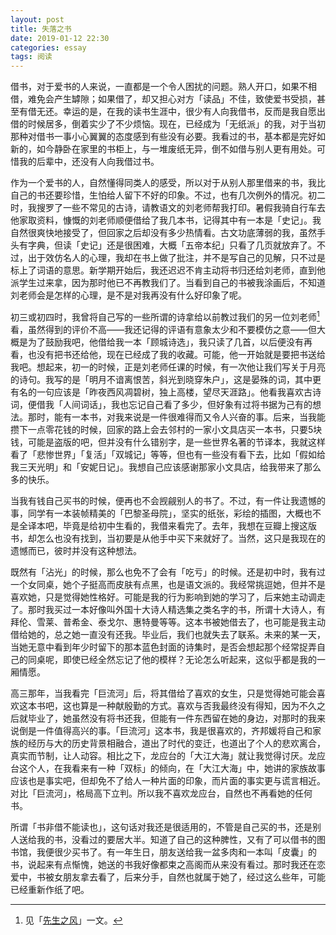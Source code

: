 ```yaml
---
layout: post
title: 失落之书
date: 2019-01-12 22:30
categories: essay
tags: 阅读
---
```


借书，对于爱书的人来说，一直都是一个令人困扰的问题。熟人开口，如果不相借，难免会产生罅隙；如果借了，却又担心对方「读品」不佳，致使爱书受损，甚至有借无还。幸运的是，在我的读书生涯中，很少有人向我借书，反而是我自愿出借的时候居多，倒着实少了不少烦恼。现在，已经成为「无纸派」的我，对于当初那种对借书一事小心翼翼的态度感到有些没有必要。我看过的书，基本都是完好如新的，如今静卧在家里的书柜上，与一堆废纸无异，倒不如借与别人更有用处。可惜我的后辈中，还没有人向我借过书。

作为一个爱书的人，自然懂得同类人的感受，所以对于从别人那里借来的书，我比自己的书还要珍惜，生怕给人留下不好的印象。不过，也有几次例外的情况。初二时，我搜罗了一些不常见的古诗，请教语文的刘老师帮我打印。暑假我骑自行车去他家取资料，慷慨的刘老师顺便借给了我几本书，记得其中有一本是「史记」。我自然很爽快地接受了，但回家之后却没有多少热情看。古文功底薄弱的我，虽然手头有字典，但读「史记」还是很困难，大概「五帝本纪」只看了几页就放弃了。不过，出于效仿名人的心理，我却在书上做了批注，并不是写自己的见解，只不过是标上了词语的意思。新学期开始后，我还迟迟不肯主动将书归还给刘老师，直到他派学生过来拿，因为那时他已不再教我们了。当看到自己的书被我涂画后，不知道刘老师会是怎样的心理，是不是对我再没有什么好印象了呢。

初三或初四时，我曾将自己写的一些所谓的诗拿给以前教过我们的另一位刘老师[^1]看，虽然得到的评价不高——我还记得的评语有意象太少和不要模仿之意——但大概是为了鼓励我吧，他借给我一本「顾城诗选」，我只读了几首，以后便没有再看，也没有把书还给他，现在已经成了我的收藏。可能，他一开始就是要把书送给我吧。想起来，初一的时候，正是刘老师任课的时候，有一次他让我们写关于月亮的诗句。我写的是「明月不谙离恨苦，斜光到晓穿朱户」，这是晏殊的词，其中更有名的一句应该是「昨夜西风凋碧树，独上高楼，望尽天涯路」。他看我喜欢古诗词，便借我「人间词话」，我也忘记自己看了多少，但好象有过将书据为己有的想法。那时，能有一本书，对我来说是一件很难得而又令人兴奋的事。后来，当我能攒下一点零花钱的时候，回家的路上会去邻村的一家小文具店买一本书，只要5块钱，可能是盗版的吧，但并没有什么错别字，是一些世界名著的节译本，我就这样看了「悲惨世界」「复活」「双城记」等等，但也有一些没有看下去，比如「假如给我三天光明」和「安妮日记」。我想自己应该感谢那家小文具店，给我带来了那么多的快乐。

当我有钱自己买书的时候，便再也不会觊觎别人的书了。不过，有一件让我遗憾的事，同学有一本装帧精美的「巴黎圣母院」，坚实的纸张，彩绘的插图，大概也不是全译本吧，毕竟是给初中生看的，我借来看完了。去年，我想在豆瓣上搜这版书，却怎么也没有找到，当初要是从他手中买下来就好了。当然，这只是我现在的遗憾而已，彼时并没有这种想法。

既然有「沾光」的时候，那么也免不了会有「吃亏」的时候。还是初中时，我有过一个女同桌，她个子挺高而皮肤有点黑，也是语文派的。我经常挑逗她，但并不是喜欢她，只是觉得她性格好。可能是我的行为影响到她的学习了，后来她主动调走了。那时我买过一本好像叫外国十大诗人精选集之类名字的书，所谓十大诗人，有拜伦、雪莱、普希金、泰戈尔、惠特曼等等。这本书被她借去了，也可能是我主动借给她的，总之她一直没有还我。毕业后，我们也就失去了联系。未来的某一天，当她无意中看到年少时留下的那本蓝色封面的诗集时，是否会想起那个经常捉弄自己的同桌呢，即使已经全然忘记了他的模样？无论怎么听起来，这似乎都是我的一厢情愿。

高三那年，当我看完「巨流河」后，将其借给了喜欢的女生，只是觉得她可能会喜欢这本书吧，这也算是一种献殷勤的方式。喜欢与否我最终没有得知，因为不久之后就毕业了，她虽然没有将书还我，但能有一件东西留在她的身边，对那时的我来说倒是一件值得高兴的事。「巨流河」这本书，我是很喜欢的，齐邦媛将自己和家族的经历与大的历史背景相融合，道出了时代的变迁，也道出了个人的悲欢离合，真实而节制，让人动容。相比之下，龙应台的「大江大海」就让我觉得讨厌。龙应台这个人，在我看来有一种「双标」的倾向，在「大江大海」中，她讲的家族故事应该也是事实吧，但却免不了给人一种片面的印象，而片面的事实更与谎言相近。对比「巨流河」，格局高下立判。所以我不喜欢龙应台，自然也不再看她的任何书。

所谓「书非借不能读也」，这句话对我还是很适用的，不管是自己买的书，还是别人送给我的书，没看过的要居大半。知道了自己的这种脾性，又有了可以借书的图书馆，我便很少买书了。有一年生日，朋友送给我一盆多肉和一本叫「皮囊」的书，说起来有点惭愧，她送的书我好像都束之高阁而从来没有看过。那时我还在恋爱中，书被女朋友拿去看了，后来分手，自然也就属于她了，经过这么些年，可能已经重新作纸了吧。

[^1]: 见「[先生之风](https://jubeny.com/2018/12/memorize-my-teachers/)」一文。